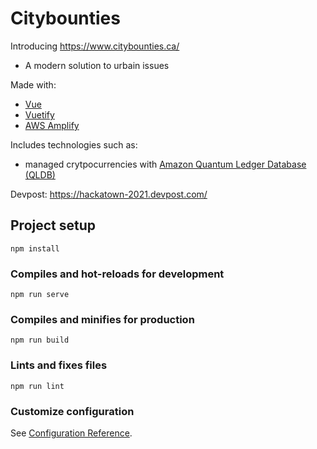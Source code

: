 # Citybounties
Introducing <https://www.citybounties.ca/>
* A modern solution to urbain issues

Made with:
* [Vue](https://vuejs.org/)
* [Vuetify](https://vuetifyjs.com/en/)
* [AWS Amplify](https://aws.amazon.com/amplify/)

Includes technologies such as:
* managed crytpocurrencies with [Amazon Quantum Ledger Database (QLDB)](https://aws.amazon.com/qldb/)

Devpost: https://hackatown-2021.devpost.com/
## Project setup
```
npm install
```

### Compiles and hot-reloads for development
```
npm run serve
```

### Compiles and minifies for production
```
npm run build
```

### Lints and fixes files
```
npm run lint
```

### Customize configuration
See [Configuration Reference](https://cli.vuejs.org/config/).
